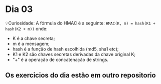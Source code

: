 # Dia 03

💡Curiosidade: A fórmula do HMAC é a seguinte:
`HMAC(K, m) = hash(K1 + hash(K2 + m))`
onde:

- K é a chave secreta;
- m é a mensagem;
- hash é a função de hash escolhida (md5, sha1 etc);
- K1 e K2 são chaves secretas derivadas da chave original K;
- "+" é a operação de concatenação de strings.

## Os exercicios do dia estão em outro repositorio

